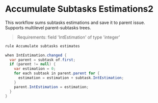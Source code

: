Accumulate Subtasks Estimations2
===============================
This workflow sums subtasks estimations and save it to parent issue. Supports multilevel parent-subtasks trees.

>Requirements:
>    field 'IntEstimation' of type 'integer'

```java
rule Accumulate subtasks estimates 
 
when IntEstimation.changed { 
  var parent = subtask of.first; 
  if (parent != null) { 
    var estimation = 0; 
    for each subtask in parent.parent for { 
      estimation = estimation + subtask.IntEstimation; 
    } 
    parent.IntEstimation = estimation; 
  } 
}
```